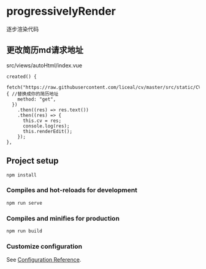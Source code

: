 # progressivelyRender

逐步渲染代码

## 更改简历md请求地址
src/views/autoHtml/index.vue
```
created() {
  fetch("https://raw.githubusercontent.com/liceal/cv/master/src/static/CV.md", { //替换成你的简历地址
    method: "get",
  })
    .then((res) => res.text())
    .then((res) => {
      this.cv = res;
      console.log(res);
      this.renderEdit();
    });
},
```

## Project setup
```
npm install
```

### Compiles and hot-reloads for development
```
npm run serve
```

### Compiles and minifies for production
```
npm run build
```

### Customize configuration
See [Configuration Reference](https://cli.vuejs.org/config/).

